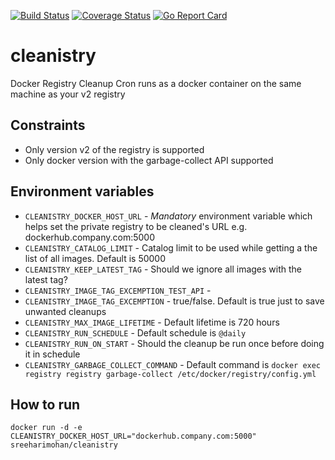 [![Build Status](https://travis-ci.org/sreeharimohan/cleanistry.svg?branch=master)](https://travis-ci.org/sreeharimohan/cleanistry) [![Coverage Status](https://coveralls.io/repos/github/sreeharimohan/cleanistry/badge.svg)](https://coveralls.io/github/sreeharimohan/cleanistry) [![Go Report Card](https://goreportcard.com/badge/github.com/sreeharimohan/cleanistry)](https://goreportcard.com/report/github.com/sreeharimohan/cleanistry)

# cleanistry
Docker Registry Cleanup Cron runs as a docker container on the same machine as your v2 registry

## Constraints
* Only version v2 of the registry is supported
* Only docker version with the garbage-collect API supported

## Environment variables
* `CLEANISTRY_DOCKER_HOST_URL` - *Mandatory* environment variable which helps set the private registry to be cleaned's URL e.g. dockerhub.company.com:5000
* `CLEANISTRY_CATALOG_LIMIT` - Catalog limit to be used while getting a the list of all images. Default is 50000
* `CLEANISTRY_KEEP_LATEST_TAG` - Should we ignore all images with the latest tag?
* `CLEANISTRY_IMAGE_TAG_EXCEMPTION_TEST_API` - 
* `CLEANISTRY_IMAGE_TAG_EXCEMPTION` - true/false. Default is true just to save unwanted cleanups
* `CLEANISTRY_MAX_IMAGE_LIFETIME` - Default lifetime is 720 hours
* `CLEANISTRY_RUN_SCHEDULE` - Default schedule is `@daily`
* `CLEANISTRY_RUN_ON_START` - Should the cleanup be run once before doing it in schedule
* `CLEANISTRY_GARBAGE_COLLECT_COMMAND` - Default command is `docker exec registry registry garbage-collect /etc/docker/registry/config.yml`

## How to run
`docker run -d -e CLEANISTRY_DOCKER_HOST_URL="dockerhub.company.com:5000" sreeharimohan/cleanistry`